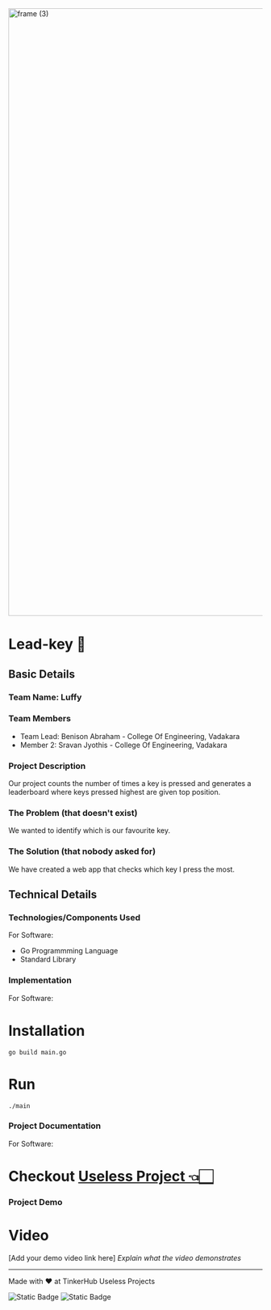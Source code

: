 <img width="3188" height="1202" alt="frame (3)" src="https://github.com/user-attachments/assets/517ad8e9-ad22-457d-9538-a9e62d137cd7" />


# Lead-key 🎯


## Basic Details
### Team Name: Luffy


### Team Members
- Team Lead: Benison Abraham - College Of Engineering, Vadakara
- Member 2: Sravan Jyothis - College Of Engineering, Vadakara

### Project Description
Our project counts the number of times a key is pressed and generates a leaderboard where keys pressed highest are given top position.

### The Problem (that doesn't exist)
We wanted to identify which is our favourite key.

### The Solution (that nobody asked for)
We have created a web app that checks which key I press the most. 

## Technical Details
### Technologies/Components Used
For Software:
- Go Programmming Language
- Standard Library


### Implementation
For Software:
# Installation
```
go build main.go
```

# Run
```
./main
```

### Project Documentation
For Software:

# Checkout [Useless Project 👈🏻](https://useless-projects.onrender.com/)



### Project Demo
# Video
[Add your demo video link here]
*Explain what the video demonstrates*


---
Made with ❤️ at TinkerHub Useless Projects 

![Static Badge](https://img.shields.io/badge/TinkerHub-24?color=%23000000&link=https%3A%2F%2Fwww.tinkerhub.org%2F)
![Static Badge](https://img.shields.io/badge/UselessProjects--25-25?link=https%3A%2F%2Fwww.tinkerhub.org%2Fevents%2FQ2Q1TQKX6Q%2FUseless%2520Projects)


